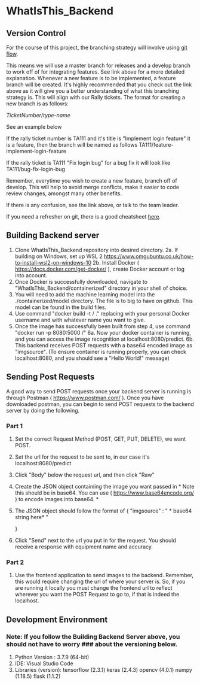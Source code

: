 ﻿# WhatIsThis_Backend

## Version Control
For the course of this project, the branching strategy will involve using [git flow](https://www.atlassian.com/git/tutorials/comparing-workflows/gitflow-workflow).

This means we will use a master branch for releases and a develop branch to work off of for integrating features. See link above for a more detailed explanation. Whenever a new feature is to be implemented, a feature branch will be created. It's highly recommended that you check out the link above as it will give you a better understanding of what this branching strategy is. This will align with our Rally tickets. The format for creating a new branch is as follows:

*TicketNumber*/*type*-*name*

See an example below

If the rally ticket number is TA111 and it's title is "Implement login feature" it is a feature, then the branch will be named as follows
    TA111/feature-implement-login-feature

If the rally ticket is TA111 "Fix login bug" for a bug fix it will look like 
    TA111/bug-fix-login-bug

Remember, everytime you wish to create a new feature, branch off of develop. This will help to avoid merge conflicts, make it easier to code review changes, amongst many other benefits.

If there is any confusion, see the link above, or talk to the team leader.

If you need a refresher on git, there is a good cheatsheet [here](https://www.atlassian.com/git/tutorials/atlassian-git-cheatsheet).

## Building Backend server
1. Clone WhatIsThis_Backend repository into desired directory.
2a. If building on Windows, set up WSL 2 https://www.omgubuntu.co.uk/how-to-install-wsl2-on-windows-10
2b. Install Docker ( https://docs.docker.com/get-docker/ ), create Docker account or log into account.
3. Once Docker is successfully downloaded, navigate to "WhatIsThis_Backend/containerized" directory in your shell of choice.
4. You will need to add the machine learning model into the ./containerized/model directory. The file is to big to have on github. This model can be found in the build files.
4. Use command "docker build -t <dockerusername>/<appname> ." replacing <dockerusername> with your personal Docker username and <appname> with whatever name you want to give.
5. Once the image has successfully been built from step 4, use command "docker run -p 8080:5000 <dockerusername>/<appname>"
6a. Now your docker container is running, and you can access the image recognition at localhost:8080/predict.
6b. This backend receives POST requests with a base64 encoded image as "imgsource". (To ensure container is running properly, you can check localhost:8080, and you should see a "Hello World!" message)

## Sending Post Requests
A good way to send POST requests once your backend server is running is through Postman ( https://www.postman.com/ ). Once you have downloaded postman, you can begin to send POST requests to the backend server by doing the following.

### Part 1 
1. Set the correct Request Method (POST, GET, PUT, DELETE), we want POST.
2. Set the url for the request to be sent to, in our case it's localhost:8080/predict
3. Click "Body" below the request url, and then click "Raw"
4. Create the JSON object containiing the image you want passed in * Note this should be in base64. You can use ( https://www.base64encode.org/ ) to encode images into base64. *
5. The JSON object should follow the format of 
    {
        "imgsource" : " * base64 string here* "
        
    }
6. Click "Send" next to the url you put in for the request. You should receive a response with equipment name and accuracy.

### Part 2
1. Use the frontend application to send images to the backend. Remember, this would require changing the url of where your server is. So, if you are running it locally
    you must change the frontend url to reflect wherever you want the POST Request to go to, if that is indeed the localhost.


## Development Environment
### Note: If you follow the Building Backend Server above, you should not have to worry  ### about the versioning below.
1. Python Version : 3.7.9 (64-bit)
2. IDE: Visual Studio Code
3. Libraries (version):
    tensorflow (2.3.1)
    keras (2.4.3)
    opencv (4.0.1)
    numpy (1.18.5)
    flask (1.1.2)